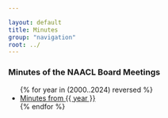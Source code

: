 ```yaml
---

layout: default
title: Minutes
group: "navigation"
root: ../
---
```


### Minutes of the NAACL Board Meetings

<ul>
{% for year in (2000..2024) reversed %}

<li>
<a href="{{ site.baseurl }}/minutes/{{ year }}/index.html">Minutes from {{ year }}</a>

</li>
{% endfor %}

</ul>

